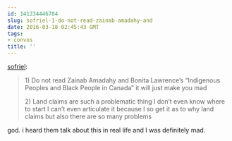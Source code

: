 ```yaml
---
id: 141234446784
slug: sofriel-1-do-not-read-zainab-amadahy-and
date: 2016-03-18 02:45:43 GMT
tags:
- convos
title: ''
---
```

<p><a href="http://sofriel.tumblr.com/post/141232496259/1-do-not-read-zainab-amadahy-and-bonita" class="tumblr_blog">sofriel</a>:</p>

<blockquote><p>1) Do not read Zainab Amadahy and Bonita Lawrence’s “Indigenous Peoples and Black People in Canada” it will just make you mad</p><p>2) Land claims are such a problematic thing I don’t even know where to start I can’t even articulate it because I so get it as to why land claims but also there are so many problems</p></blockquote>

<p>god. i heard them talk about this in real life and I was definitely mad.</p>